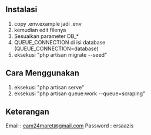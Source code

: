 ## Instalasi

1. copy .env.example jadi .env
2. kemudian edit filenya
3. Sesuaikan parameter DB_*
4. QUEUE_CONNECTION di isi database (QUEUE_CONNECTION=database)
5. eksekusi "php artisan migrate --seed"

## Cara Menggunakan

1. eksekusi "php artisan serve"
2. eksekusi "php artisan queue:work --queue=scraping"

## Keterangan

Email : eam24maret@gmail.com
Password : ersaazis